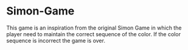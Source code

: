 # Simon-Game
This game is an inspiration from the original Simon Game in which the player need to maintain the correct sequence of the color. If the color sequence is incorrect the game is over.
